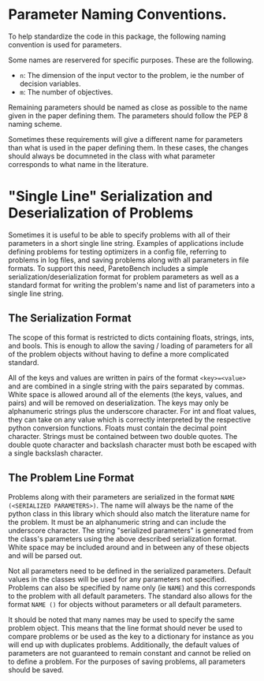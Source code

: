 # Parameter Naming Conventions.
To help standardize the code in this package, the following naming convention is used for parameters.

Some names are reservered for specific purposes. These are the following.
 - `n`: The dimension of the input vector to the problem, ie the number of decision variables.
 - `m`: The number of objectives.

Remaining parameters should be named as close as possible to the name given in the paper defining them. The parameters should follow the PEP 8 naming scheme.

Sometimes these requirements will give a different name for parameters than what is used in the paper defining them. In these cases, the changes should always be documneted in the class with what parameter corresponds to what name in the literature.


# "Single Line" Serialization and Deserialization of Problems
Sometimes it is useful to be able to specify problems with all of their parameters in a short single line string. Examples of applications include defining problems for testing optimizers in a config file, referring to problems in log files, and saving problems along with all parameters in file formats. To support this need, ParetoBench includes a simple serialization/deserialization format for problem parameters as well as a standard format for writing the problem's name and list of parameters into a single line string.

## The Serialization Format
The scope of this format is restricted to dicts containing floats, strings, ints, and bools. This is enough to allow the saving / loading of parameters for all of the problem objects without having to define a more complicated standard.

All of the keys and values are written in pairs of the format `<key>=<value>` and are combined in a single string with the pairs separated by commas. White space is allowed around all of the elements (the keys, values, and pairs) and will be removed on deserialization. The keys may only be alphanumeric strings plus the underscore character. For int and float values, they can take on any value which is correctly interpreted by the respective python conversion functions. Floats must contain the decimal point character. Strings must be contained between two double quotes. The double quote character and backslash character must both be escaped with a single backslash character.

## The Problem Line Format
Problems along with their parameters are serialized in the format `NAME (<SERIALIZED PARAMETERS>)`. The name will always be the name of the python class in this library which should also match the literature name for the problem. It must be an alphanumeric string and can include the underscore character. The string "serialized parameters" is generated from the class's parameters using the above described serialization format. White space may be included around and in between any of these objects and will be parsed out.

Not all parameters need to be defined in the serialized parameters. Default values in the classes will be used for any parameters not specified. Problems can also be specified by name only (ie `NAME`) and this corresponds to the problem with all default parameters. The standard also allows for the format `NAME ()` for objects without parameters or all default parameters.

It should be noted that many names may be used to specify the same problem object. This means that the line format should never be used to compare problems or be used as the key to a dictionary for instance as you will end up with duplicates problems. Additionally, the default values of parameters are not guaranteed to remain constant and cannot be relied on to define a problem. For the purposes of saving problems, all parameters should be saved.
